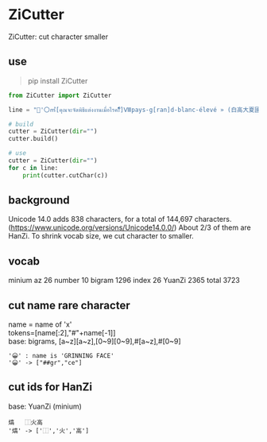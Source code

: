 # ZiCutter

ZiCutter: cut character smaller

## use
> pip install ZiCutter

```python
from ZiCutter import ZiCutter

line = "'〇㎡[คุณจะจัดพิธีแต่งงานเมื่อไรคะัีิ์ื็ํึ]Ⅷpays-g[ran]d-blanc-élevé » (白高大夏國)😀熇'"

# build
cutter = ZiCutter(dir="")
cutter.build()

# use
cutter = ZiCutter(dir="")
for c in line:
    print(cutter.cutChar(c))

```

## background
Unicode 14.0 adds 838 characters, for a total of 144,697 characters. (https://www.unicode.org/versions/Unicode14.0.0/) About 2/3 of them are HanZi. To shrink vocab size, we cut character to smaller.

## vocab
minium 
az 26 
number 10
bigram 1296
index 26
YuanZi 2365
total 3723

## cut name rare character
name = name of 'x'    
tokens=[name[:2],"#"+name[-1]]    
base: bigrams, [a~z][a~z],[0~9][0~9],#[a~z],#[0~9]    


    '😀' : name is 'GRINNING FACE'
    '😀' -> ["##gr","ce"]


## cut ids for HanZi
base: YuanZi (minium)

    熇	⿰火高    
    '熇' -> ['⿰','火','高']    
    

